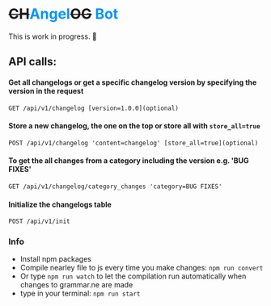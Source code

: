 # ~~CH~~<strong style="color: #0095ff">Angel</strong>~~OG~~ <strong style="color: #0095ff">Bot</strong>

This is work in progress. 🤖

## API calls:
#### Get all changelogs or get a specific changelog version by specifying the version in the request
```
GET /api/v1/changelog [version=1.0.0](optional)
```
#### Store a new changelog, the one on the top or store all with `store_all=true`
```
POST /api/v1/changelog 'content=changelog' [store_all=true](optional)
```

#### To get the all changes from a category including the version e.g. 'BUG FIXES'
```
GET /api/v1/changelog/category_changes 'category=BUG FIXES'
```
#### Initialize the changelogs table

```
POST /api/v1/init
```


### Info
* Install npm packages
* Compile nearley file to js every time you make changes:
`npm run convert`
* Or type `npm run watch` to let the compilation run automatically when changes to grammar.ne are made
* type in your terminal: 
`npm run start`
